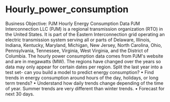 # Hourly_power_consumption
Business Objective: PJM Hourly Energy Consumption Data PJM Interconnection LLC (PJM) is a regional transmission organization (RTO) in the United States. It is part of the Eastern Interconnection grid operating an electric transmission system serving all or parts of Delaware, Illinois, Indiana, Kentucky, Maryland, Michigan, New Jersey, North Carolina, Ohio, Pennsylvania, Tennessee, Virginia, West Virginia, and the District of Columbia.
The hourly power consumption data comes from PJM's website and are in megawatts (MW).
The regions have changed over the years so data may only appear for certain dates per region.
Split the last year into a test set- can you build a model to predict energy consumption? • Find trends in energy consumption around hours of the day, holidays, or long term trends? • Understand how daily trends change depending of the time of year. Summer trends are very different than winter trends. • Forecast for next 30 days.
